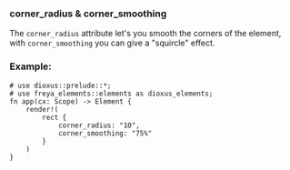 ### corner_radius & corner_smoothing

The `corner_radius` attribute let's you smooth the corners of the element, with `corner_smoothing` you can give a "squircle" effect.

### Example:

```rust, no_run
# use dioxus::prelude::*;
# use freya_elements::elements as dioxus_elements;
fn app(cx: Scope) -> Element {
    render!(
        rect {
            corner_radius: "10",
            corner_smoothing: "75%"
        }
    )
}
```
